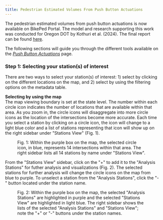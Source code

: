```yaml
---
title: Pedestrian Estimated Volumes From Push Button Actuations
---
```


The pedestrian estimated volumes from push button actuations is now available on BikePed Portal. The model and research supporting this work was conducted for Oregon DOT by Kothuri et al. (2024). The final report can be found [here](https://rosap.ntl.bts.gov/view/dot/73447).  
  
The following sections will guide you through the different tools available on the [_Push Button Actuations_](https://bikeped.trec.pdx.edu/pushbutton/) page.  

### Step 1: Selecting your station(s) of interest
There are two ways to select your station(s) of interest: 1) select by clicking on the different locations on the map, and 2) select by using the filtering options on the metadata table.

__Selecting by using the map__  
The map viewing boundary is set at the state level. The number within each circle icon indicates the number of locations that are available within that area. As you zoom in, the circle icons will disaggregate into more circle icons as the location of the intersections become more accurate. Each time you select a station by clicking on a circle icon, the icon will change to a light blue color and a list of stations representing that icon will show up on the right sidebar under "Stations View" (Fig. 1).

<figure class="align-left">
    <img src="{{ site.url }}{{ site.baseurl }}/assets/images/push-fig1.png" alt="">
    <figcaption>Fig. 1: Within the purple box on the map, the selected circle icon, in blue, represents 14 intersections within that area. The right sidebar lists all 14 stations by name under "Stations View".</figcaption>
</figure>

From the "Stations View" sidebar, click on the "+" to add it to the "Analysis Stations" for futher analysis and visualizations (Fig. 2). The selected stations for further analysis will change the circle icons on the map from blue to purple. To unselect a station from the "Analysis Stations", click the "-" button located under the station name.

<figure class="align-left">
    <img src="{{ site.url }}{{ site.baseurl }}/assets/images/push-fig2.png" alt="">
    <figcaption>Fig. 2: Within the purple box on the map, the selected "Analysis Stations" are highlighted in purple and the selected "Stations View" are highlighted in light blue. The right sidebar shows the lists of the selected "Analysis Stations" and "Stations View"; note the "+" or "-" buttons under the station names. </figcaption>
</figure>